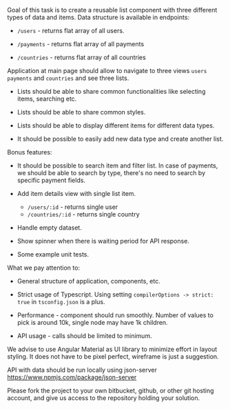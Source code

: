 Goal of this task is to create a reusable list component with three different types of data and items. Data structure is available in endpoints:

* `/users` - returns flat array of all users.

* `/payments` - returns flat array of all payments

* `/countries` - returns flat array of all countries


Application at main page should allow to navigate to three views `users` `payments` and `countries` and see three lists.

* Lists should be able to share common functionalities like selecting items, searching etc.

* Lists should be able to share common styles.

* Lists should be able to display different items for different data types.

* It should be possible to easily add new data type and create another list.

Bonus features:

* It should be possible to search item and filter list. In case of payments, we should be able to search by type, there's no need to search by specific payment fields.

* Add item details view with single list item.
    * `/users/:id` - returns single user
    * `/countries/:id` - returns single country

* Handle empty dataset.

* Show spinner when there is waiting period for API response.

* Some example unit tests.


What we pay attention to:

* General structure of application, components, etc.

* Strict usage of Typescript. Using setting `compilerOptions -> strict: true` in `tsconfig.json` is a plus.

* Performance - component should run smoothly. Number of values to pick is around 10k, single node may have 1k children.

* API usage - calls should be limited to minimum.


We advise to use Angular Material as UI library to minimize effort in layout styling. It does not have to be pixel perfect, wireframe is just a suggestion.

API with data should be run locally using json-server https://www.npmjs.com/package/json-server

Please fork the project to your own bitbucket, github, or other git hosting account, and give us access to the repository holding your solution.
